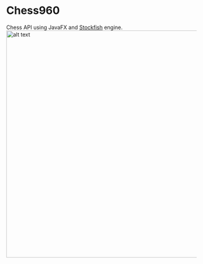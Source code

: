 # Chess960
Chess API using JavaFX and [Stockfish](https://stockfishchess.org/) engine.
<img src="https://user-images.githubusercontent.com/25648700/41373371-db3e1600-6f58-11e8-9a11-5b777942983e.jpg" alt="alt text" width="600" height="600">
